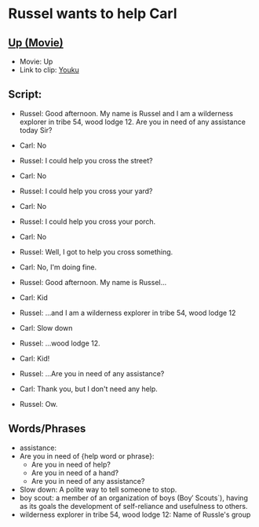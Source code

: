 # Russel wants to help Carl
## [Up (Movie)](http://www.imdb.com/title/tt1049413/)
- Movie: Up
- Link to clip: [Youku](http://v.youku.com/v_show/id_XMTc2NTY5ODIyMA==.html?spm=a2h0k.8191407.0.0&from=s1.8-1-1.2) 

## Script:
- Russel: Good afternoon. My name is Russel and I am a wilderness explorer in tribe 54, wood lodge 12. Are you in need of any assistance today Sir?

- Carl: No

- Russel: I could help you cross the street?

- Carl: No

- Russel: I could help you cross your yard?

- Carl: No

- Russel: I could help you cross your porch.

- Carl: No

- Russel: Well, I got to help you cross something.

- Carl: No, I'm doing fine.

- Russel: Good afternoon. My name is Russel...

- Carl: Kid

- Russel: ...and I am a wilderness explorer in tribe 54, wood lodge 12

- Carl: Slow down

- Russel: ...wood lodge 12.

- Carl: Kid!

- Russel: ...Are you in need of any assistance?

- Carl: Thank you, but I don't need any help.

- Russel: Ow.

## Words/Phrases
- assistance: 
- Are you in need of {help word or phrase}:
	- Are you in need of help?
	- Are you in need of a hand?
	- Are you in need of any assistance?
- Slow down: A polite way to tell someone to stop.
- boy scout: a member of an organization of boys (Boy′ Scouts`), having as its goals the development of self-reliance and usefulness to others.
- wilderness explorer in tribe 54, wood lodge 12: Name of Russle's group

